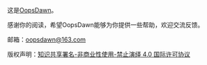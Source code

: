 这是[OopsDawn](http://www.oopsdawn.com)。

感谢你的阅读，希望OopsDawn能够为你提供一些帮助，欢迎交流反馈。

邮箱：oopsdawn@163.com

版权声明：[知识共享署名-非商业性使用-禁止演绎 4.0 国际许可协议](http://creativecommons.org/licenses/by-nc-nd/4.0/)



